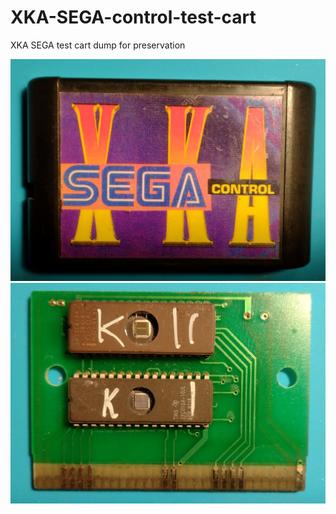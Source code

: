 # XKA-SEGA-control-test-cart
XKA SEGA test cart dump for preservation

![](pics/cart_front.jpeg)
![](pics/PCB_with_eproms_mounted.jpeg)
